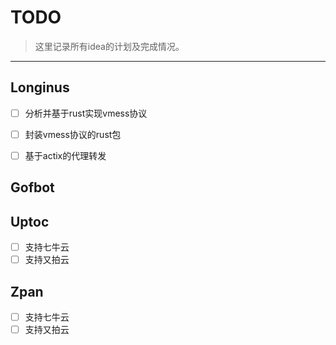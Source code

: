 # TODO

> 这里记录所有idea的计划及完成情况。

-----

## Longinus
- [ ] 分析并基于rust实现vmess协议
- [ ] 封装vmess协议的rust包
- [ ] 基于actix的代理转发


## Gofbot

## Uptoc
- [ ] 支持七牛云
- [ ] 支持又拍云

## Zpan
- [ ] 支持七牛云
- [ ] 支持又拍云
